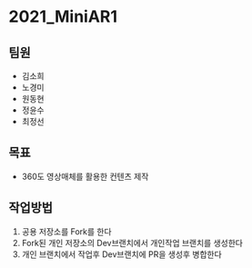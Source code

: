 # 2021_MiniAR1

## 팀원
- 김소희
- 노경미
- 원동현
- 정윤수
- 최정선

## 목표
- 360도 영상매체를 활용한 컨텐츠 제작

## 작업방법
1. 공용 저장소를 Fork를 한다
2. Fork된 개인 저장소의 Dev브랜치에서 개인작업 브랜치를 생성한다
3. 개인 브랜치에서 작업후 Dev브랜치에 PR을 생성후 병합한다

